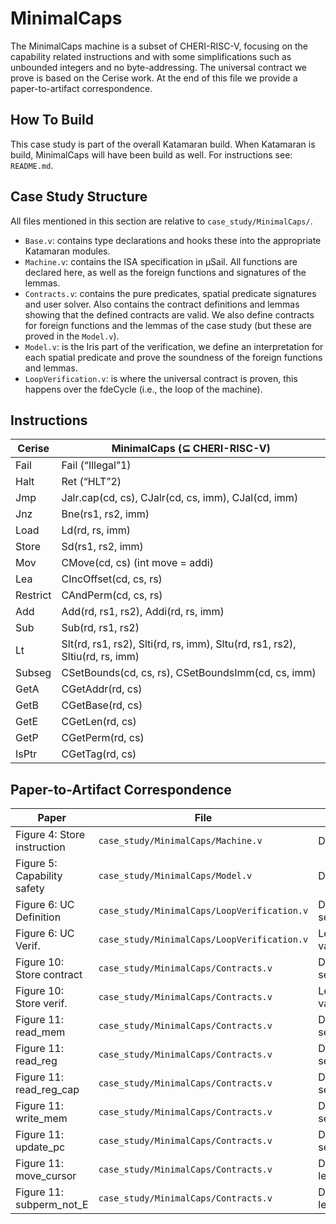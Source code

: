 # MinimalCaps

The MinimalCaps machine is a subset of CHERI-RISC-V, focusing on the capability
related instructions and with some simplifications such as unbounded integers
and no byte-addressing. The universal contract we prove is based on the Cerise
work. At the end of this file we provide a paper-to-artifact correspondence.

## How To Build

This case study is part of the overall Katamaran build. When Katamaran is build,
MinimalCaps will have been build as well. For instructions see: `README.md`.

## Case Study Structure
All files mentioned in this section are relative to `case_study/MinimalCaps/`.

- `Base.v`: contains type declarations and hooks these into the appropriate Katamaran
  modules.
- `Machine.v`: contains the ISA specification in μSail. All functions are declared here,
  as well as the foreign functions and signatures of the lemmas.
- `Contracts.v`: contains the pure predicates, spatial predicate signatures and
  user solver. Also contains the contract definitions and lemmas showing that
  the defined contracts are valid. We also define contracts for foreign
  functions and the lemmas of the case study (but these are proved in the `Model.v`).
- `Model.v`: is the Iris part of the verification, we define an interpretation for each
  spatial predicate and prove the soundness of the foreign functions and lemmas.
- `LoopVerification.v`: is where the universal contract is proven, this happens over
  the fdeCycle (i.e., the loop of the machine).

## Instructions

| Cerise   | MinimalCaps (⊆ CHERI-RISC-V)                                                 |
|----------|------------------------------------------------------------------------------|
| Fail     | Fail (“Illegal”1)                                                            |
| Halt     | Ret (“HLT”2)                                                                 |
| Jmp      | Jalr.cap(cd, cs), CJalr(cd, cs, imm), CJal(cd, imm)                          |
| Jnz      | Bne(rs1, rs2, imm)                                                           |
| Load     | Ld(rd, rs, imm)                                                              |
| Store    | Sd(rs1, rs2, imm)                                                            |
| Mov      | CMove(cd, cs) (int move = addi)                                              |
| Lea      | CIncOffset(cd, cs, rs)                                                       |
| Restrict | CAndPerm(cd, cs, rs)                                                         |
| Add      | Add(rd, rs1, rs2), Addi(rd, rs, imm)                                         |
| Sub      | Sub(rd, rs1, rs2)                                                            |
| Lt       | Slt(rd, rs1, rs2), Slti(rd, rs, imm), Sltu(rd, rs1, rs2), Sltiu(rd, rs, imm) |
| Subseg   | CSetBounds(cd, cs, rs), CSetBoundsImm(cd, cs, imm)                           |
| GetA     | CGetAddr(rd, cs)                                                             |
| GetB     | CGetBase(rd, cs)                                                             |
| GetE     | CGetLen(rd, cs)                                                              |
| GetP     | CGetPerm(rd, cs)                                                             |
| IsPtr    | CGetTag(rd, cs)                                                              |

## Paper-to-Artifact Correspondence

| Paper                       | File                                        | Definition                           |
|-----------------------------|---------------------------------------------|--------------------------------------|
| Figure 4: Store instruction | `case_study/MinimalCaps/Machine.v`          | Definition fun_exec_sd               |
| Figure 5: Capability safety | `case_study/MinimalCaps/Model.v`            | Definition interp                    |
| Figure 6: UC Definition     | `case_study/MinimalCaps/LoopVerification.v` | Definition semContract_loop          |
| Figure 6: UC Verif.         | `case_study/MinimalCaps/LoopVerification.v` | Lemma valid_semContract_loop2        |
| Figure 10: Store contract   | `case_study/MinimalCaps/Contracts.v`        | Definition sep_contract_exec_sd      |
| Figure 10: Store verif.     | `case_study/MinimalCaps/Contracts.v`        | Lemma valid_contract_exec_sd         |
| Figure 11: read_mem         | `case_study/MinimalCaps/Contracts.v`        | Definition sep_contract_read_mem     |
| Figure 11: read_reg         | `case_study/MinimalCaps/Contracts.v`        | Definition sep_contract_read_reg     |
| Figure 11: read_reg_cap     | `case_study/MinimalCaps/Contracts.v`        | Definition sep_contract_read_reg_cap |
| Figure 11: write_mem        | `case_study/MinimalCaps/Contracts.v`        | Definition sep_contract_write_mem    |
| Figure 11: update_pc        | `case_study/MinimalCaps/Contracts.v`        | Definition sep_contract_update_pc    |
| Figure 11: move_cursor      | `case_study/MinimalCaps/Contracts.v`        | Definition lemma_safe_move_cursor    |
| Figure 11: subperm_not_E    | `case_study/MinimalCaps/Contracts.v`        | Definition lemma_subperm_not_E       |
